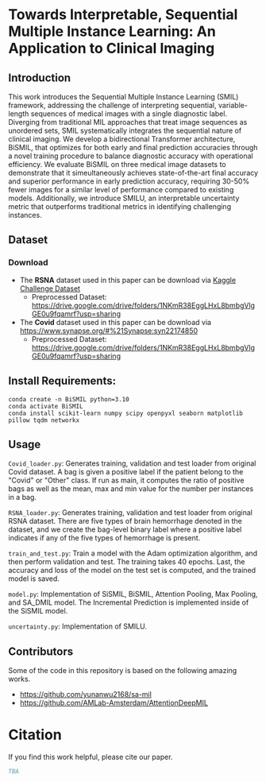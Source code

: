 # Towards Interpretable, Sequential Multiple Instance Learning: An Application to Clinical Imaging

## Introduction
This work introduces the Sequential Multiple Instance Learning (SMIL) framework, addressing the challenge of interpreting sequential, variable-length sequences of medical images with a single diagnostic label. Diverging from traditional MIL approaches that treat image sequences as unordered sets, SMIL systematically integrates the sequential nature of clinical imaging. We develop a bidirectional Transformer architecture, BiSMIL, that optimizes for both early and final prediction accuracies through a novel training procedure to balance diagnostic accuracy with operational efficiency. We evaluate BiSMIL on three medical image datasets to demonstrate that it simeultaneously achieves state-of-the-art final accuracy and superior performance in early prediction accuracy, requiring 30-50\% fewer images for a similar level of performance compared to existing models. Additionally, we introduce SMILU, an interpretable uncertainty metric that outperforms traditional metrics in identifying challenging instances.

## Dataset

### Download
- The **RSNA** dataset used in this paper can be download via [Kaggle Challenge Dataset](https://www.kaggle.com/competitions/rsna-intracranial-hemorrhage-detection/data)
  -  Preprocessed Dataset: https://drive.google.com/drive/folders/1NKmR38EggLHxL8bmbgVlgGE0u9fqamrf?usp=sharing
- The **Covid** dataset used in this paper can be download via https://www.synapse.org/#%21Synapse:syn22174850
  -  Preprocessed Dataset: https://drive.google.com/drive/folders/1NKmR38EggLHxL8bmbgVlgGE0u9fqamrf?usp=sharing

## Install Requirements: 
```
conda create -n BiSMIL python=3.10
conda activate BiSMIL
conda install scikit-learn numpy scipy openpyxl seaborn matplotlib pillow tqdm networkx
```


## Usage

`Covid_loader.py`: Generates training, validation and test loader from original Covid dataset. A bag is given a positive label if the patient belong to the "Covid" or "Other" class.
If run as main, it computes the ratio of positive bags as well as the mean, max and min value for the number per instances in a bag.

`RSNA_loader.py`: Generates training, validation and test loader from original RSNA dataset. There are five types of brain hemorrhage denoted in the dataset, and we create the bag-level binary label where a positive label indicates if any of the five types of hemorrhage is present.

`train_and_test.py`: Train a model with the Adam optimization algorithm, and then perform validation and test.
The training takes 40 epochs. Last, the accuracy and loss of the model on the test set is computed, and the trained model is saved.

`model.py`: Implementation of SiSMIL, BiSMIL, Attention Pooling, Max Pooling, and SA_DMIL model. The Incremental Prediction is  implemented inside of the SiSMIL model.

`uncertainty.py`: Implementation of SMILU.


## Contributors
Some of the code in this repository is based on the following amazing works.

* https://github.com/yunanwu2168/sa-mil
* https://github.com/AMLab-Amsterdam/AttentionDeepMIL


# Citation
If you find this work helpful, please cite our paper.
```bibtex
TBA
